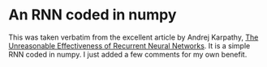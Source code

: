 # An RNN coded in numpy

This was taken verbatim from the excellent article by Andrej Karpathy, [The Unreasonable Effectiveness of Recurrent Neural Networks](http://karpathy.github.io/2015/05/21/rnn-effectiveness/). It is a simple RNN coded in numpy. I just added a few comments for my own benefit.

